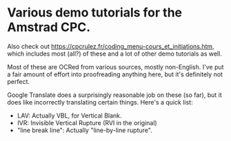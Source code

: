 Various demo tutorials for the Amstrad CPC.
===========================================

Also check out https://cpcrulez.fr/coding_menu-cours_et_initiations.htm, which includes most (all?) of these and a lot of other demo tutorials as well.

Most of these are OCRed from various sources, mostly non-English. I've put a fair amount of effort into proofreading anything here, but it's definitely not perfect.

Google Translate does a surprisingly reasonable job on these (so far), but it does like incorrectly translating certain things. Here's a quick list:

- LAV: Actually VBL, for Vertical Blank.
- IVR: Invisible Vertical Rupture (RVI in the original)
- "line break line": Actually "line-by-line rupture".
